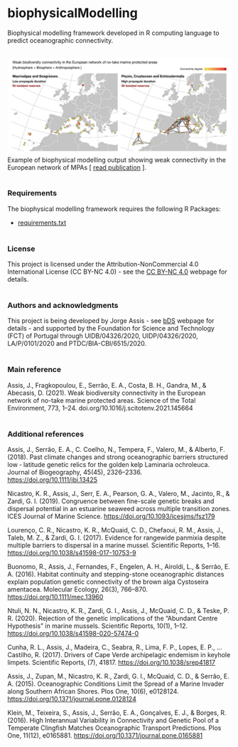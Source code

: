# biophysicalModelling

Biophysical modelling framework developed in R computing language to predict oceanographic connectivity.
<br><br>

![plot](./Data/img.png)
Example of biophysical modelling output showing weak connectivity in the European network of MPAs [ [read publication](https://www.sciencedirect.com/science/article/pii/S0048969721007324) ].
<br><br>

### Requirements

The biophysical modelling framework requires the following R Packages:

- [requirements.txt](https://github.com/jorgeassis/plankTonic/blob/master/requirements.txt)
<br><br>

### License

This project is licensed under the Attribution-NonCommercial 4.0 International License (CC BY-NC 4.0) - see the [CC BY-NC 4.0](https://creativecommons.org/licenses/by-nc/4.0/) webpage for details.
<br><br>

### Authors and acknowledgments

This project is being developed by Jorge Assis - see [bDS](https://www.biodiversitydatascience.com) webpage for details - and supported by the Foundation for Science and Technology (FCT) of Portugal through  UIDB/04326/2020, UIDP/04326/2020, LA/P/0101/2020 and PTDC/BIA-CBI/6515/2020.
<br><br>

### Main reference

Assis, J., Fragkopoulou, E., Serrão, E. A., Costa, B. H., Gandra, M., & Abecasis, D. (2021). Weak biodiversity connectivity in the European network of no-take marine protected areas. Science of the Total Environment, 773, 1–24. doi.org/10.1016/j.scitotenv.2021.145664
<br><br>

### Additional references

Assis, J., Serrão, E. A., C. Coelho, N., Tempera, F., Valero, M., & Alberto, F. (2018). Past climate changes and strong oceanographic barriers structured low ‐ latitude genetic relics for the golden kelp Laminaria ochroleuca. Journal of Biogeography, 45(45), 2326–2336. https://doi.org/10.1111/jbi.13425

Nicastro, K. R., Assis, J., Serr, E. A., Pearson, G. A., Valero, M., Jacinto, R., & Zardi, G. I. (2019). Congruence between fine-scale genetic breaks and dispersal potential in an estuarine seaweed across multiple transition zones. ICES Journal of Marine Science. https://doi.org/10.1093/icesjms/fsz179

Lourenço, C. R., Nicastro, K. R., McQuaid, C. D., Chefaoui, R. M., Assis, J., Taleb, M. Z., & Zardi, G. I. (2017). Evidence for rangewide panmixia despite multiple barriers to dispersal in a marine mussel. Scientific Reports, 1–16. https://doi.org/10.1038/s41598-017-10753-9

Buonomo, R., Assis, J., Fernandes, F., Engelen, A. H., Airoldi, L., & Serrão, E. A. (2016). Habitat continuity and stepping-stone oceanographic distances explain population genetic connectivity of the brown alga Cystoseira amentacea. Molecular Ecology, 26(3), 766–870. https://doi.org/10.1111/mec.13960

Ntuli, N. N., Nicastro, K. R., Zardi, G. I., Assis, J., McQuaid, C. D., & Teske, P. R. (2020). Rejection of the genetic implications of the “Abundant Centre Hypothesis” in marine mussels. Scientific Reports, 10(1), 1–12. https://doi.org/10.1038/s41598-020-57474-0

Cunha, R. L., Assis, J., Madeira, C., Seabra, R., Lima, F. P., Lopes, E. P., … Castilho, R. (2017). Drivers of Cape Verde archipelagic endemism in keyhole limpets. Scientific Reports, (7), 41817. https://doi.org/10.1038/srep41817

Assis, J., Zupan, M., Nicastro, K. R., Zardi, G. I., McQuaid, C. D., & Serrão, E. A. (2015). Oceanographic Conditions Limit the Spread of a Marine Invader along Southern African Shores. Plos One, 10(6), e0128124. https://doi.org/10.1371/journal.pone.0128124

Klein, M., Teixeira, S., Assis, J., Serrão, E. A., Gonçalves, E. J., & Borges, R. (2016). High Interannual Variability in Connectivity and Genetic Pool of a Temperate Clingfish Matches Oceanographic Transport Predictions. Plos One, 11(12), e0165881. https://doi.org/10.1371/journal.pone.0165881
